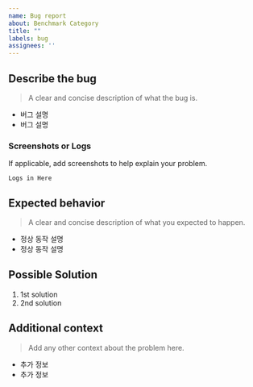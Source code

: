 ```yaml
---
name: Bug report
about: Benchmark Category
title: ""
labels: bug
assignees: ''
---
```


<!--
label에 해당 카테고리 추가해 주세요.
-->

## **Describe the bug**

> A clear and concise description of what the bug is.

- 버그 설명
- 버그 설명

### **Screenshots or Logs**

If applicable, add screenshots to help explain your problem.

```
Logs in Here
```

## **Expected behavior**

> A clear and concise description of what you expected to happen.

- 정상 동작 설명
- 정상 동작 설명

## **Possible Solution**

1. 1st solution
2. 2nd solution

## **Additional context**

> Add any other context about the problem here.

- 추가 정보
- 추가 정보


